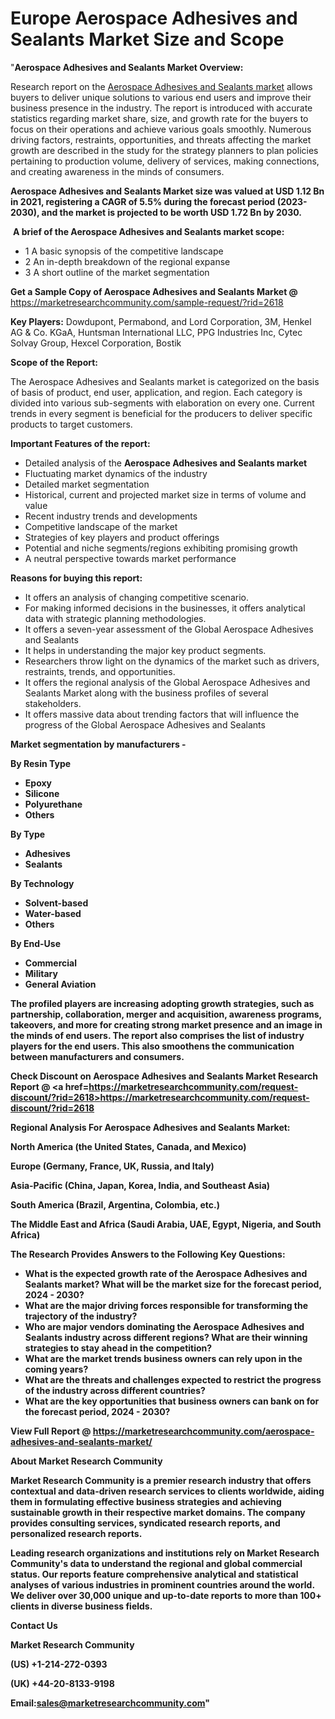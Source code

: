 # Europe Aerospace Adhesives and Sealants Market Size and Scope 
"<strong>Aerospace Adhesives and Sealants Market Overview:</strong>

Research report on the <a href=https://marketresearchcommunity.com/aerospace-adhesives-and-sealants-market/>Aerospace Adhesives and Sealants market</a> allows buyers to deliver unique solutions to various end users and improve their business presence in the industry. The report is introduced with accurate statistics regarding market share, size, and growth rate for the buyers to focus on their operations and achieve various goals smoothly. Numerous driving factors, restraints, opportunities, and threats affecting the market growth are described in the study for the strategy planners to plan policies pertaining to production volume, delivery of services, making connections, and creating awareness in the minds of consumers.

<strong>Aerospace Adhesives and Sealants Market size was valued at USD 1.12 Bn in 2021, registering a CAGR of 5.5% during the forecast period (2023-2030), and the market is projected to be worth USD 1.72 Bn by 2030.</strong>

 <Strong>A brief of the Aerospace Adhesives and Sealants market scope:</Strong>
<ul>
 <li>1  A basic synopsis of the competitive landscape</li>
 <li>2  An in-depth breakdown of the regional expanse</li>
 <li>3  A short outline of the market segmentation</li>
</ul>
<strong>Get a Sample Copy of Aerospace Adhesives and Sealants Market @ </b></strong><a href=https://marketresearchcommunity.com/sample-request/?rid=2618><u>https://marketresearchcommunity.com/sample-request/?rid=2618</u></a>

<strong>Key Players:</strong> 
Dowdupont, Permabond, and Lord Corporation, 3M, Henkel AG &amp; Co. KGaA, Huntsman International LLC, PPG Industries Inc, Cytec Solvay Group, Hexcel Corporation, Bostik

<strong>Scope of the Report:</strong>

The Aerospace Adhesives and Sealants market is categorized on the basis of basis of product, end user, application, and region. Each category is divided into various sub-segments with elaboration on every one. Current trends in every segment is beneficial for the producers to deliver specific products to target customers.

<strong><b>Important Features of the report:</b></strong>
<ul>
  <li>Detailed analysis of the <strong><b>Aerospace Adhesives and Sealants </b></strong><strong><b>market</b></strong></li>
  <li>Fluctuating market dynamics of the industry</li>
  <li>Detailed market segmentation</li>
  <li>Historical, current and projected market size in terms of volume and value</li>
  <li>Recent industry trends and developments</li>
  <li>Competitive landscape of the market</li>
  <li>Strategies of key players and product offerings</li>
  <li>Potential and niche segments/regions exhibiting promising growth</li>
  <li>A neutral perspective towards market performance</li>
</ul>
<strong><b>Reasons for buying this report:</b></strong>
<ul>
  <li>It offers an analysis of changing competitive scenario.</li>
  <li>For making informed decisions in the businesses, it offers analytical data with strategic planning methodologies.</li>
  <li>It offers a seven-year assessment of the Global Aerospace Adhesives and Sealants</li>
  <li>It helps in understanding the major key product segments.</li>
  <li>Researchers throw light on the dynamics of the market such as drivers, restraints, trends, and opportunities.</li>
  <li>It offers the regional analysis of the Global Aerospace Adhesives and Sealants Market along with the business profiles of several stakeholders.</li>
  <li>It offers massive data about trending factors that will influence the progress of the Global Aerospace Adhesives and Sealants</li>
</ul>

<strong>Market segmentation by manufacturers -</strong>


<strong><strong>By Resin Type</strong></h4>
<ul>
 	<li>Epoxy</li>
 	<li>Silicone</li>
 	<li>Polyurethane</li>
 	<li>Others</li>
</ul>
<strong><strong>By Type</strong></h4>
<ul>
 	<li>Adhesives</li>
 	<li>Sealants</li>
</ul>
<strong><strong>By Technology</strong></h4>
<ul>
 	<li>Solvent-based</li>
 	<li>Water-based</li>
 	<li>Others</li>
</ul>
<strong><strong>By End-Use</strong></h4>
<ul>
 	<li>Commercial</li>
 	<li>Military</li>
 	<li>General Aviation</li>
</ul>

The profiled players are increasing adopting growth strategies, such as partnership, collaboration, merger and acquisition, awareness programs, takeovers, and more for creating strong market presence and an image in the minds of end users. The report also comprises the list of industry players for the end users. This also smoothens the communication between manufacturers and consumers.

<strong><b>Check Discount on Aerospace Adhesives and Sealants Market Research Report @ </b></strong><a href=https://marketresearchcommunity.com/request-discount/?rid=2618><u>https://marketresearchcommunity.com/request-discount/?rid=2618</u></a>

<strong>Regional Analysis For Aerospace Adhesives and Sealants Market:</strong>

<strong>North America</strong> (the United States, Canada, and Mexico)

<strong>Europe</strong> (Germany, France, UK, Russia, and Italy)

<strong>Asia-Pacific</strong> (China, Japan, Korea, India, and Southeast Asia)

<strong>South America</strong> (Brazil, Argentina, Colombia, etc.)

<strong>The Middle East and Africa</strong> (Saudi Arabia, UAE, Egypt, Nigeria, and South Africa)

<strong>The Research Provides Answers to the Following Key Questions:</strong>
<ul>
 	<li>What is the expected growth rate of the Aerospace Adhesives and Sealants market? What will be the market size for the forecast period, 2024 - 2030?</li>
 	<li>What are the major driving forces responsible for transforming the trajectory of the industry?</li>
 	<li>Who are major vendors dominating the Aerospace Adhesives and Sealants industry across different regions? What are their winning strategies to stay ahead in the competition?</li>
 	<li>What are the market trends business owners can rely upon in the coming years?</li>
 	<li>What are the threats and challenges expected to restrict the progress of the industry across different countries?</li>
 	<li>What are the key opportunities that business owners can bank on for the forecast period, 2024 - 2030?</li>
</ul>

<strong>View Full Report @</strong> <a href=https://marketresearchcommunity.com/aerospace-adhesives-and-sealants-market/>https://marketresearchcommunity.com/aerospace-adhesives-and-sealants-market/</a>

<strong>About Market Research Community</strong>

Market Research Community is a premier research industry that offers contextual and data-driven research services to clients worldwide, aiding them in formulating effective business strategies and achieving sustainable growth in their respective market domains. The company provides consulting services, syndicated research reports, and personalized research reports.

Leading research organizations and institutions rely on Market Research Community's data to understand the regional and global commercial status. Our reports feature comprehensive analytical and statistical analyses of various industries in prominent countries around the world. We deliver over 30,000 unique and up-to-date reports to more than 100+ clients in diverse business fields.

<strong>Contact Us</strong>

<strong>Market Research Community</strong>

(US) +1-214-272-0393

(UK) +44-20-8133-9198

<strong>Email:</strong>sales@marketresearchcommunity.com"
